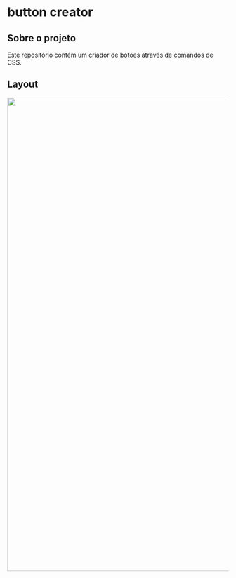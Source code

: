 # button creator

## Sobre o projeto

Este repositório contém um criador de botões através de comandos de CSS. 

## Layout
<img src="https://github.com/brunocesar2/button-creator/assets/111947999/74881a21-78db-4b41-a532-412c1ade8f95" width="1080px">
